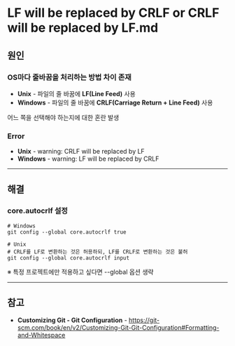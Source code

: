 # LF will be replaced by CRLF or CRLF will be replaced by LF.md

## 원인
### OS마다 줄바꿈을 처리하는 방법 차이 존재
- **Unix** - 파일의 줄 바꿈에 **LF(Line Feed)** 사용
- **Windows** - 파일의 줄 바꿈에 **CRLF(Carriage Return + Line Feed)** 사용

어느 쪽을 선택해야 하는지에 대한 혼란 발생

### Error
- **Unix** - warning: CRLF will be replaced by LF
- **Windows** - warning: LF will be replaced by CRLF

<hr>

## 해결
### core.autocrlf 설정
```shell
# Windows
git config --global core.autocrlf true

# Unix
# CRLF를 LF로 변환하는 것은 허용하되, LF를 CRLF로 변환하는 것은 불허
git config --global core.autocrlf input
```
※ 특정 프로젝트에만 적용하고 싶다면 --global 옵션 생략



<hr>

## 참고
- **Customizing Git - Git Configuration** - https://git-scm.com/book/en/v2/Customizing-Git-Git-Configuration#Formatting-and-Whitespace

